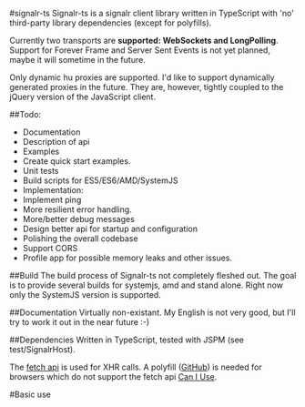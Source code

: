 #signalr-ts
Signalr-ts is a signalr client library written in TypeScript with 'no' third-party library dependencies (except for polyfills). 

Currently two transports are **supported: WebSockets and LongPolling**. Support for Forever Frame and Server Sent Events is not yet planned, maybe it will sometime in the future.

Only dynamic hu  proxies are supported. I'd like to support dynamically generated proxies in the future. They are, however, tightly coupled to the jQuery version of the JavaScript client.

##Todo:

* Documentation
 * Description of api
 * Examples
 * Create quick start examples. 
* Unit tests
* Build scripts for ES5/ES6/AMD/SystemJS
* Implementation:
 * Implement ping
 * More resilient error handling.
 * More/better debug messages
* Design better api for startup and configuration
* Polishing the overall codebase
* Support CORS
* Profile app for possible memory leaks and other issues.

##Build
The build process of Signalr-ts not completely fleshed out. The goal is to provide several builds for systemjs, amd and stand alone. Right now only the SystemJS version is supported.

##Documentation
Virtually non-existant. My English is not very good, but I'll try to work it out in the near future :-)

##Dependencies
Written in TypeScript, tested with JSPM (see test/SignalrHost).

The [fetch api](https://fetch.spec.whatwg.org/) is used for XHR calls. A polyfill ([GitHub](https://github.com/github/fetch)) is needed for browsers which do not support the fetch api [Can I Use](http://caniuse.com/#search=fetch).

#Basic use
